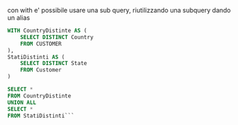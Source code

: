 con with e' possibile usare una sub query, riutilizzando una subquery dando un alias

```sql
WITH CountryDistinte AS (
	SELECT DISTINCT Country
	FROM CUSTOMER
),
StatiDistinti AS (
	SELECT DISTINCT State
	FROM Customer
)

SELECT *
FROM CountryDistinte
UNION ALL
SELECT *
FROM StatiDistinti```



